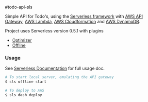 #todo-api-sls

Simple API for Todo's, using the
[Serverless framework](https://github.com/serverless/serverless) with
[AWS API Gateway](https://aws.amazon.com/api-gateway/),
[AWS Lambda](https://aws.amazon.com/lambda/),
[AWS Cloudformation](https://aws.amazon.com/cloudformation/) and
[AWS DynamoDB](https://aws.amazon.com/dynamodb/).

Project uses Serverless version 0.5.1 with plugins
* [Optimizer](https://github.com/serverless/serverless-optimizer-plugin)
* [Offline](https://github.com/dherault/serverless-offline)

### Usage
See [Serverless Documentation](http://docs.serverless.com/v0.5.0/docs) for full usage doc.

```bash
# To start local server, emulating the API gateway
$ sls offline start
```

```bash
# To deploy to AWS
$ sls dash deploy
```
